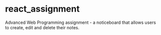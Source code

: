 # react_assignment
Advanced Web Programming assignment - a noticeboard that allows users to create, edit and delete their notes.
